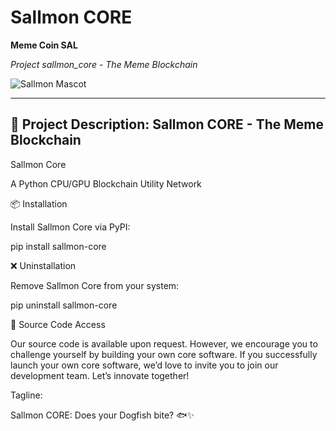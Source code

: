 
# Sallmon CORE

**Meme Coin SAL**  

*Project sallmon_core - The Meme Blockchain*

![Sallmon Mascot](https://github.com/user-attachments/assets/9776bc05-08df-47f0-a122-66e13e5a46e4)

---

## 🌟 Project Description: Sallmon CORE - The Meme Blockchain

Sallmon Core

A Python CPU/GPU Blockchain Utility Network

📦 Installation

Install Sallmon Core via PyPI:

pip install sallmon-core

❌ Uninstallation

Remove Sallmon Core from your system:

pip uninstall sallmon-core

📖 Source Code Access

Our source code is available upon request. However, we encourage you to challenge yourself by building your own core software. If you successfully launch your own core software, we’d love to invite you to join our development team. Let’s innovate together!

Tagline:

Sallmon CORE: Does your Dogfish bite? 🐟✨

